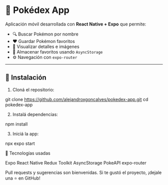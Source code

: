 # 📱 Pokédex App

Aplicación móvil desarrollada con **React Native + Expo** que permite:

- 🔍 Buscar Pokémon por nombre
- ❤️ Guardar Pokémon favoritos
- 📲 Visualizar detalles e imágenes
- 💾 Almacenar favoritos usando `AsyncStorage`
- ⚙️ Navegación con `expo-router`

---

## 🚀 Instalación

1. Cloná el repositorio:

git clone https://github.com/alejandroxgoncalves/pokedex-app.git
cd pokedex-app


2. Instalá dependencias:

npm install


3. Iniciá la app:

npx expo start




🧠 Tecnologías usadas

Expo
React Native
Redux Toolkit
AsyncStorage
PokeAPI
expo-router



Pull requests y sugerencias son bienvenidas.
Si te gustó el proyecto, ¡dejale una ⭐ en GitHub!
